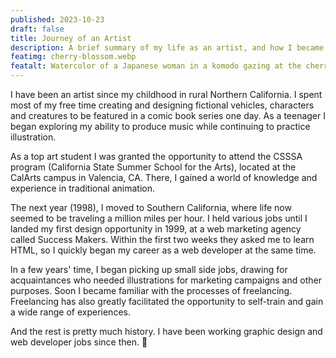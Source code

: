 ```yaml
---
published: 2023-10-23
draft: false
title: Journey of an Artist
description: A brief summary of my life as an artist, and how I became a web developer along the way.
featimg: cherry-blossom.webp
featalt: Watercolor of a Japanese woman in a komodo gazing at the cherry blossoms.
---
```


I have been an artist since my childhood in rural Northern California. I spent most of my free time creating and designing fictional vehicles, characters and creatures to be featured in a comic book series one day. As a teenager I began exploring my ability to produce music while continuing to practice illustration.

As a top art student I was granted the opportunity to attend the CSSSA program (California State Summer School for the Arts), located at the CalArts campus in Valencia, CA. There, I gained a world of knowledge and experience in traditional animation.

The next year (1998), I moved to Southern California, where life now seemed to be traveling a million miles per hour. I held various jobs until I landed my first design opportunity in 1999, at a web marketing agency called Success Makers. Within the first two weeks they asked me to learn HTML, so I quickly began my career as a web developer at the same time.

In a few years' time, I began picking up small side jobs, drawing for acquaintances who needed illustrations for marketing campaigns and other purposes. Soon I became familiar with the processes of freelancing. Freelancing has also greatly facilitated the opportunity to self-train and gain a wide range of experiences.

And the rest is pretty much history. I have been working graphic design and web developer jobs since then. 🙂
